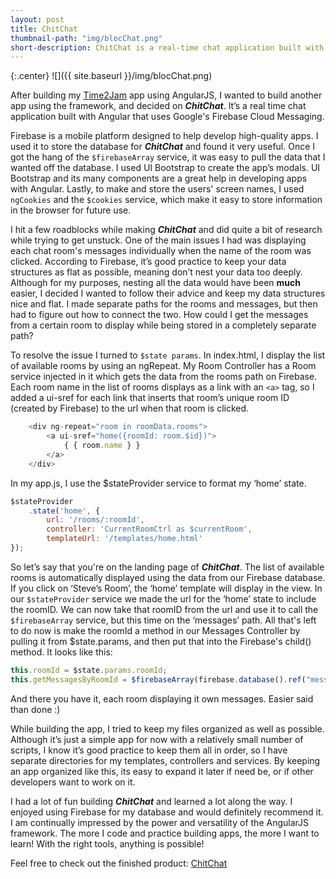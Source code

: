 ```yaml
---
layout: post
title: ChitChat
thumbnail-path: "img/blocChat.png"
short-description: ChitChat is a real-time chat application built with AngularJS and Firebase.
---
```


{:.center}
![]({{ site.baseurl }}/img/blocChat.png)


After building my [Time2Jam](https://github.com/svancott/time2jam) app using AngularJS, I wanted to build another app using the framework, and decided on **_ChitChat_**. It’s a real time chat application built with Angular that uses Google's Firebase Cloud Messaging.

Firebase is a mobile platform designed to help develop high-quality apps. I used it to store the database for **_ChitChat_** and found it very useful. Once I got the hang of the `$firebaseArray` service, it was easy to pull the data that I wanted off the database. I used UI Bootstrap to create the app’s modals. UI Bootstrap and its many components are a great help in developing apps with Angular. Lastly, to make and store the users' screen names, I used `ngCookies` and the `$cookies` service, which make it easy to store information in the browser for future use.

I hit a few roadblocks while making **_ChitChat_** and did quite a bit of research while trying to get unstuck. One of the main issues I had was displaying each chat room's messages individually when the name of the room was clicked. According to Firebase, it’s good practice to keep your data structures as flat as possible, meaning don’t nest your data too deeply. Although for my purposes, nesting all the data would have been **much** easier, I decided I wanted to follow their advice and keep my data structures nice and flat. I made separate paths for the rooms and messages, but then had to figure out how to connect the two. How could I get the messages from a certain room to display while being stored in a completely separate path?

To resolve the issue I turned to `$state params`. In index.html, I display the list of available rooms by using an ngRepeat. My Room Controller has a Room service injected in it which gets the data from the rooms path on Firebase. Each room name in the list of rooms displays as a link with an `<a>` tag, so I added a ui-sref for each link that inserts that room’s unique room ID (created by Firebase) to the url when that room is clicked.

```javascript
	<div ng-repeat="room in roomData.rooms">
		<a ui-sref="home({roomId: room.$id})">
			{ { room.name } }
		</a>
	</div>
```
In my app.js, I use the $stateProvider service to format my ‘home’ state.



```javascript
$stateProvider
	.state('home', {
		url: '/rooms/:roomId',
		controller: 'CurrentRoomCtrl as $currentRoom',
		templateUrl: '/templates/home.html'
});

```
So let’s say that you're on the landing page of **_ChitChat_**. The list of available rooms is automatically displayed using the data from our Firebase database. If you click on ‘Steve’s Room’, the ‘home’ template will display in the view. In our `$stateProvider` service we made the url for the ‘home’ state to include the roomID. We can now take that roomID from the url and use it to call the `$firebaseArray` service, but this time on the ‘messages’ path. All that's left to do now is make the roomId a method in our Messages Controller by pulling it from $state.params, and then put that into the Firebase's child() method. It looks like this:

```javascript
this.roomId = $state.params.roomId;
this.getMessagesByRoomId = $firebaseArray(firebase.database().ref("messages").child(this.roomId));
```
And there you have it, each room displaying it own messages. Easier said than done :)

While building the app, I tried to keep my files organized as well as possible. Although it’s just a simple app for now with a relatively small number of scripts, I know it’s good practice to keep them all in order, so I have separate directories for my templates, controllers and services. By keeping an app organized like this, its easy to expand it later if need be, or if other developers want to work on it.

I had a lot of fun building **_ChitChat_** and learned a lot along the way. I enjoyed using Firebase for my database and would definitely recommend it. I am continually impressed by the power and versatility of the AngularJS framework. The more I code and practice building apps, the more I want to learn! With the right tools, anything is possible!

Feel free to check out the finished product:
[ChitChat](https://github.com/svancott/ChitChat)

